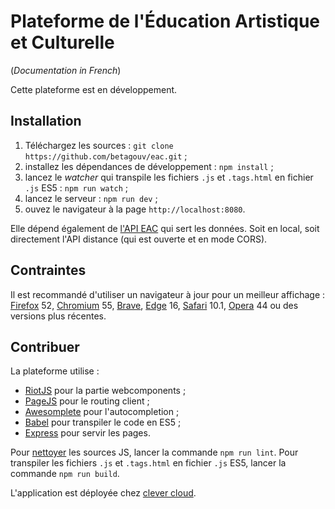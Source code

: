 # Plateforme de l'Éducation Artistique et Culturelle

(_Documentation in French_)

Cette plateforme est en développement.

## Installation

1. Téléchargez les sources : `git clone https://github.com/betagouv/eac.git` ;
2. installez les dépendances de développement : `npm install` ;
3. lancez le _watcher_ qui transpile les fichiers `.js` et `.tags.html` en fichier `.js` ES5 : `npm run watch` ;
4. lancez le serveur : `npm run dev` ;
5. ouvez le navigateur à la page `http://localhost:8080`.

Elle dépend également de [l'API EAC](http://github.com/betagouv/eac-api) qui sert
les données.
Soit en local, soit directement l'API distance (qui est ouverte et en mode CORS).


## Contraintes

Il est recommandé d'utiliser un navigateur à jour pour un meilleur affichage :
[Firefox](https://www.mozilla.org/) 52, [Chromium](https://download-chromium.appspot.com/) 55,
[Brave](https://brave.com/), [Edge](https://developer.microsoft.com/microsoft-edge/) 16,
[Safari](https://developer.apple.com/safari/download/) 10.1,
[Opera](https://www.opera.com/download) 44 ou des versions plus récentes.


## Contribuer

La plateforme utilise :
- [RiotJS](http://riot.js.org/) pour la partie webcomponents ;
- [PageJS](https://visionmedia.github.io/page.js/) pour le routing client ;
- [Awesomplete](https://github.com/LeaVerou/awesomplete) pour l'autocompletion ;
- [Babel](https://babeljs.io/) pour transpiler le code en ES5 ;
- [Express](https://expressjs.com/) pour servir les pages.

Pour [nettoyer](https://standardjs.com/) les sources JS, lancer la commande `npm run lint`. Pour transpiler les fichiers `.js` et `.tags.html` en fichier `.js` ES5, lancer la commande `npm run build`.

L'application est déployée chez [clever cloud](https://www.clever-cloud.com/en/).
